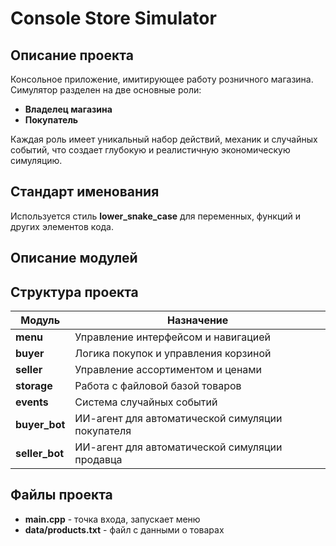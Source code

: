 # Console Store Simulator

## Описание проекта
Консольное приложение, имитирующее работу розничного магазина. Симулятор разделен на две основные роли:
- **Владелец магазина**
- **Покупатель**

Каждая роль имеет уникальный набор действий, механик и случайных событий, что создает глубокую и реалистичную экономическую симуляцию.

## Стандарт именования
Используется стиль **lower_snake_case** для переменных, функций и других элементов кода.

## Описание модулей

## Структура проекта

| Модуль | Назначение |
|--------|------------|
| **menu** | Управление интерфейсом и навигацией |
| **buyer** | Логика покупок и управления корзиной |
| **seller** | Управление ассортиментом и ценами |
| **storage** | Работа с файловой базой товаров |
| **events** | Система случайных событий |
| **buyer_bot** | ИИ-агент для автоматической симуляции покупателя |
| **seller_bot** | ИИ-агент для автоматической симуляции продавца |

## Файлы проекта
- **main.cpp** - точка входа, запускает меню
- **data/products.txt** - файл с данными о товарах
